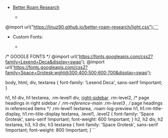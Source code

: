 - [Better Roam Research](<../Better Roam Research.md>)
    - ```css
@import url("https://linuz90.github.io/better-roam-research/light.css");```
- Custom Fonts:
    - ```css
/* GOOGLE FONTS */
 @import url('https://fonts.googleapis.com/css2?family=Lexend+Deca&display=swap');
@import url('https://fonts.googleapis.com/css2?family=Space+Grotesk:wght@300;400;500;600;700&display=swap');

body, html, div, textarea {
    font-family: 'Lexend Deca', sans-serif !important;
}


h1,
h1 div,
h1 textarea,
.rm-level1 div,
[right-sidebar](<../right-sidebar.md>) .rm-level2, /* page headings in right sidebar */
.rm-reference-main .rm-level3 , /* page headings in referenced items */
.rm-level1 textarea,
.roam-log-preview h1,
h1.rm-title-display,
h1.rm-title-display textarea, 
.level1,
.level2 {
    font-family: 'Space Grotesk', sans-serif !important;
    font-weight: 600 !important;
  }
h2,
h2 div,
h2 textarea,
h3,
h3 div,
h3 textarea {
    font-family: 'Space Grotesk', sans-serif !important;
    font-weight: 800 !important;
}```
